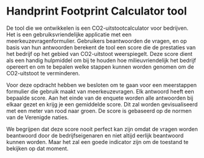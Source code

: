 # Handprint Footprint Calculator tool

De tool die we ontwikkelen is een CO2-uitstootcalculator voor bedrijven. Het is een gebruiksvriendelijke applicatie met een meerkeuzevragenformulier. Gebruikers beantwoorden de vragen, en op basis van hun antwoorden berekent de tool een score die de prestaties van het bedrijf op het gebied van CO2-uitstoot weerspiegelt. Deze score dient als een handig hulpmiddel om bij te houden hoe milieuvriendelijk het bedrijf opereert en om te bepalen welke stappen kunnen worden genomen om de CO2-uitstoot te verminderen.

Voor deze opdracht hebben we besloten om te gaan voor een meerstappen formulier die gebruik maakt van meerkeuzevragen. Elk antwoord heeft een bepaalde score. Aan het einde van de enquete worden alle antwoorden bij elkaar gezet en krijg je een gemiddelde score. Dit zal worden gevisualiseerd met een meter van rood naar groen. De score is gebaseerd op de normen van de Verenigde naties.

We begrijpen dat deze score nooit perfect kan zijn omdat de vragen worden beantwoord door de bedrijfseigenaren en niet altijd eerlijk beantwoord kunnen worden. Maar het zal een goede indicator zijn om de toestand te bekijken op dat moment.
